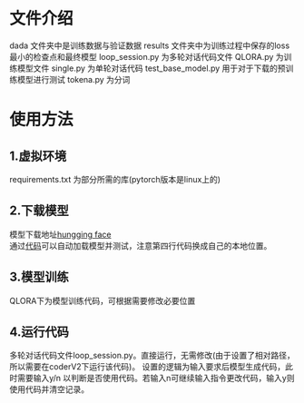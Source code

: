 # 文件介绍
dada 文件夹中是训练数据与验证数据
results 文件夹中为训练过程中保存的loss最小的检查点和最终模型
loop_session.py 为多轮对话代码文件
QLORA.py 为训练模型文件
single.py 为单轮对话代码
test_base_model.py 用于对于下载的预训练模型进行测试
tokena.py 为分词

# 使用方法
## 1.虚拟环境
requirements.txt 为部分所需的库(pytorch版本是linux上的)

## 2.下载模型
模型下载地址[hungging face](https://huggingface.co/deepseek-ai/DeepSeek-Coder-V2-Lite-Instruct)    
通过[代码](test_base_model.py)可以自动加载模型并测试，注意第四行代码换成自己的本地位置。 

## 3.模型训练
QLORA下为模型训练代码，可根据需要修改必要位置

## 4.运行代码
多轮对话代码文件loop_session.py。直接运行，无需修改(由于设置了相对路径，所以需要在coderV2下运行该代码)。
设置的逻辑为输入要求后模型生成代码，此时需要输入y/n 以判断是否使用代码。若输入n可继续输入指令更改代码，输入y则使用代码并清空记录。
